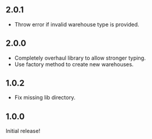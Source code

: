 ## 2.0.1

- Throw error if invalid warehouse type is provided.

## 2.0.0

- Completely overhaul library to allow stronger typing.
- Use factory method to create new warehouses.

## 1.0.2

- Fix missing lib directory.

## 1.0.0

Initial release!
